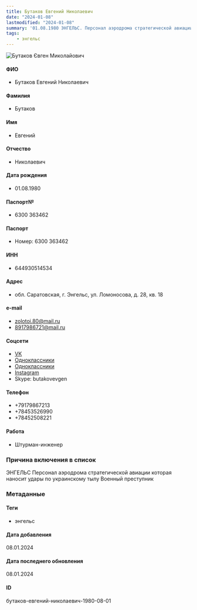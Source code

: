 ```yaml
---
title: Бутаков Евгений Николаевич
date: "2024-01-08"
lastmodified: "2024-01-08"
summary: '01.08.1980 ЭНГЕЛЬС. Персонал аэродрома стратегической авиации которая наносит удары по украинскому тылу. Военный преступник'
tags: 
    - энгельс
---
```

<!--# pp2-->
<!--## Фигурант-->
<!--### Личные данные-->
<!--#### Фото-->
![Бутаков Євген Миколайович ](https://molfar.com/images/optimized/1696844081_2076674342.png)
#### ФИО
- Бутаков Евгений Николаевич
#### Фамилия
- Бутаков
#### Имя
- Евгений
#### Отчество
- Николаевич
#### Дата рождения
- 01.08.1980
#### Паспорт№
- 6300 363462
#### Паспорт
- Номер: 6300 363462
#### ИНН
- 644930514534
#### Адрес
- обл. Саратовская, г. Энгельс, ул. Ломоносова, д. 28, кв. 18
#### e-mail
- zolotoi.80@mail.ru
- 8917986721@mail.ru
#### Соцсети
- [VK](https://vk.com/id167331404)
- [Одноклассники](https://ok.ru/profile/586890734211)
- [Одноклассники](https://ok.ru/profile/175568811931)
- [Instagram](https://www.instagram.com/butakov5389/)
- Skype: butakovevgen
#### Телефон
- +79179867213
- +78453526990
- +78452508221
#### Работа
- Штурман-инженер
### Причина включения в список
ЭНГЕЛЬС
Персонал аэродрома стратегической авиации которая наносит удары по украинскому тылу
Военный преступник
### Метаданные
#### Теги
- энгельс
#### Дата добавления
08.01.2024
#### Дата последнего обновления
08.01.2024
#### ID
бутаков-евгений-николаевич-1980-08-01
<!--## END;-->
